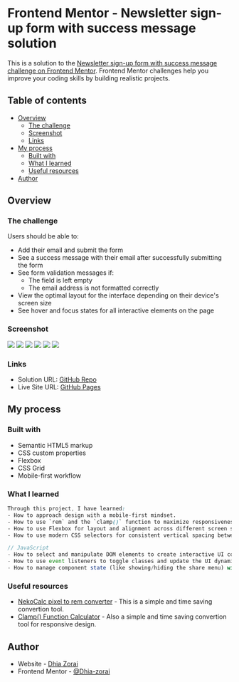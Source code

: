 # Frontend Mentor - Newsletter sign-up form with success message solution

This is a solution to the [Newsletter sign-up form with success message challenge on Frontend Mentor](https://www.frontendmentor.io/challenges/newsletter-signup-form-with-success-message-3FC1AZbNrv). Frontend Mentor challenges help you improve your coding skills by building realistic projects.

## Table of contents

- [Overview](#overview)
  - [The challenge](#the-challenge)
  - [Screenshot](#screenshot)
  - [Links](#links)
- [My process](#my-process)
  - [Built with](#built-with)
  - [What I learned](#what-i-learned)
  - [Useful resources](#useful-resources)
- [Author](#author)

## Overview

### The challenge

Users should be able to:

- Add their email and submit the form
- See a success message with their email after successfully submitting the form
- See form validation messages if:
  - The field is left empty
  - The email address is not formatted correctly
- View the optimal layout for the interface depending on their device's screen size
- See hover and focus states for all interactive elements on the page

### Screenshot

![](design/desktop-design.jpg)
![](design/desktop-success.jpg)
![](design/desktop-success-active.jpg)
![](design/mobile-design.jpg)
![](design/mobile-success.jpg)
![](design/active-states.jpg)

### Links

- Solution URL: [GitHub Repo](https://github.com/Dhia-zorai/Newsletter-sign-up-form)
- Live Site URL: [GitHub Pages](https://dhia-zorai.github.io/Newsletter-sign-up-form)

## My process

### Built with

- Semantic HTML5 markup
- CSS custom properties
- Flexbox
- CSS Grid
- Mobile-first workflow

### What I learned

```css
Through this project, I have learned:
- How to approach design with a mobile-first mindset.
- How to use `rem` and the `clamp()` function to maximize responsiveness.
- How to use Flexbox for layout and alignment across different screen sizes.
- How to use modern CSS selectors for consistent vertical spacing between elements.
```

```js
// JavaScript
- How to select and manipulate DOM elements to create interactive UI components.
- How to use event listeners to toggle classes and update the UI dynamically.
- How to manage component state (like showing/hiding the share menu) with class toggling.

```

### Useful resources

- [NekoCalc pixel to rem converter](https://nekocalc.com/px-to-rem-converter) - This is a simple and time saving convertion tool.
- [Clamp() Function Calculator](https://nekocalc.com/px-to-rem-converter) - Also a simple and time saving convertion tool for responsive design.

## Author

- Website - [Dhia Zorai](https://dhia-zorai.github.io/My-Portfolio/)
- Frontend Mentor - [@Dhia-zorai](https://www.frontendmentor.io/profile/Dhia-zorai)
